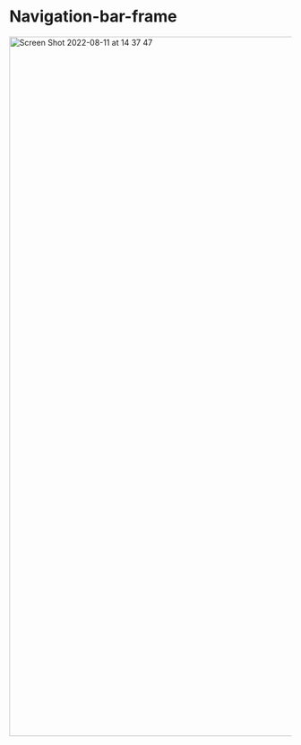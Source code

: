 # Navigation-bar-frame
<img width="1247" alt="Screen Shot 2022-08-11 at 14 37 47" src="https://user-images.githubusercontent.com/3887593/184087013-cef9ed20-bafb-4c02-9f41-a1e7e934f2d8.png">
